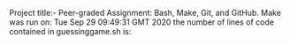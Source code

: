 Project title:- Peer-graded Assignment: Bash, Make, Git, and GitHub.
Make was run on: 
Tue Sep 29 09:49:31 GMT 2020
the number of lines of code contained in guessinggame.sh is: 
